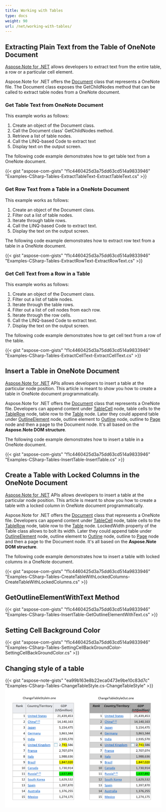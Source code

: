 ```yaml
---
title: Working with Tables
type: docs
weight: 90
url: /net/working-with-tables/
---
```


## **Extracting Plain Text from the Table of OneNote Document**
[Aspose.Note for .NET](https://products.aspose.com/note/net) allows developers to extract text from the entire table, a row or a particular cell element.

Aspose.Note for .NET offers the [Document](https://apireference.aspose.com/note/net/aspose.note/document) class that represents a OneNote file. The Document class exposes the GetChildNodes method that can be called to extract table nodes from a OneNote document.
### **Get Table Text from OneNote Document**
This example works as follows:

1. Create an object of the Document class.
1. Call the Document class' GetChildNodes method.
1. Retrieve a list of table nodes.
1. Call the LINQ-based Code to extract text
1. Display text on the output screen.

The following code example demonstrates how to get table text from a OneNote document.

{{< gist "aspose-com-gists" "f1c4460425d3a75dd63cd514a9833946" "Examples-CSharp-Tables-ExtractTableText-ExtractTableText.cs" >}}
### **Get Row Text from a Table in a OneNote Document**
This example works as follows:

1. Create an object of the Document class.
1. Filter out a list of table nodes.
1. Iterate through table rows.
1. Call the LINQ-based Code to extract text.
1. Display the text on the output screen.

The following code example demonstrates how to extract row text from a table in a OneNote document.

{{< gist "aspose-com-gists" "f1c4460425d3a75dd63cd514a9833946" "Examples-CSharp-Tables-ExtractRowText-ExtractRowText.cs" >}}
### **Get Cell Text from a Row in a Table**
This example works as follows:

1. Create an object of the Document class.
1. Filter out a list of table nodes.
1. Iterate through the table rows.
1. Filter out a list of cell nodes from each row.
1. Iterate through the row cells.
1. Call the LINQ-based Code to extract text.
1. Display the text on the output screen.

The following code example demonstrates how to get cell text from a row of the table.

{{< gist "aspose-com-gists" "f1c4460425d3a75dd63cd514a9833946" "Examples-CSharp-Tables-ExtractCellText-ExtractCellText.cs" >}}
## **Insert a Table in OneNote Document**
[Aspose.Note for .NET](https://products.aspose.com/note/net) APIs allows developers to insert a table at the particular node position. This article is meant to show you how to create a table in OneNote document programmatically.

Aspose.Note for .NET offers the [Document](https://apireference.aspose.com/note/net/aspose.note/document) class that represents a OneNote file. Developers can append content under [TableCell](https://apireference.aspose.com/note/net/aspose.note/tablecell) node, table cells to the [TableRow](https://apireference.aspose.com/note/net/aspose.note/tablerow) node, table row to the [Table](https://apireference.aspose.com/note/net/aspose.note/table) node. Later they could append table under [OutlineElement](https://apireference.aspose.com/note/net/aspose.note/outlineelement) node, outline element to [Outline](https://apireference.aspose.com/note/net/aspose.note/outline) node, outline to [Page](https://apireference.aspose.com/note/net/aspose.note/page) node and then a page to the Document node. It's all based on the **Aspose.Note DOM structure**.

The following code example demonstrates how to insert a table in a OneNote document.

{{< gist "aspose-com-gists" "f1c4460425d3a75dd63cd514a9833946" "Examples-CSharp-Tables-InsertTable-InsertTable.cs" >}}
## **Create a Table with Locked Columns in the OneNote Document**
[Aspose.Note for .NET](https://products.aspose.com/note/net) APIs allows developers to insert a table at the particular node position. This article is meant to show you how to create a table with a locked column in OneNote document programmatically.

Aspose.Note for .NET offers the [Document](https://apireference.aspose.com/note/net/aspose.note/document) class that represents a OneNote file. Developers can append content under [TableCell](https://apireference.aspose.com/note/net/aspose.note/tablecell) node, table cells to the [TableRow](https://apireference.aspose.com/note/net/aspose.note/tablerow) node, table row to the [Table](https://apireference.aspose.com/note/net/aspose.note/table) node. LockedWidth property of the Table class allows to bolt its width. Later they could append table under [OutlineElement](https://apireference.aspose.com/note/net/aspose.note/outlineelement) node, outline element to [Outline](https://apireference.aspose.com/note/net/aspose.note/outline) node, outline to [Page](https://apireference.aspose.com/note/net/aspose.note/page) node and then a page to the Document node. It's all based on the **Aspose.Note DOM structure**.

The following code example demonstrates how to insert a table with locked columns in a OneNote document.

{{< gist "aspose-com-gists" "f1c4460425d3a75dd63cd514a9833946" "Examples-CSharp-Tables-CreateTableWithLockedColumns-CreateTableWithLockedColumns.cs" >}}
## **GetOutlineElementWithText Method**
{{< gist "aspose-com-gists" "f1c4460425d3a75dd63cd514a9833946" "Examples-CSharp-Tables-InsertTable-GetOutlineElementWithText.cs" >}}
## **Setting Cell Background Color**
{{< gist "aspose-com-gists" "f1c4460425d3a75dd63cd514a9833946" "Examples-CSharp-Tables-SettingCellBackGroundColor-SettingCellBackGroundColor.cs" >}}
## **Changing style of a table**
{{< gist "aspose-note-gists" "ea99b163e8b22eca0473e9be10c83d7c" "Examples-CSharp-Tables-ChangeTableStyle.cs-ChangeTableStyle" >}}
![todo:image_alt_text](ChangeTableStyle.png)
